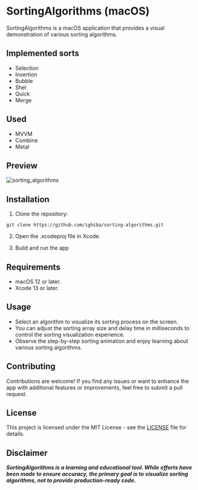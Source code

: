 # SortingAlgorithms (macOS)

SortingAlgorithms is a macOS application that provides a visual demonstration of various sorting algorithms.

## Implemented sorts

- Selection
- Insertion
- Bubble
- Shel
- Quick
- Merge

## Used

- MVVM
- Combine
- Metal

## Preview

![sorting_algorithms](https://github.com/ighiba/sorting-algorithms/assets/9763289/6e7ba8cb-6bdb-473c-ab1a-d87d6a0b8be1)

## Installation

1. Clone the repository:

```
git clone https://github.com/ighiba/sorting-algorithms.git
```

2. Open the .xcodeproj file in Xcode.

3. Build and run the app

## Requirements

- macOS 12 or later.
- Xcode 13 or later.

## Usage

- Select an algorithm to visualize its sorting process on the screen.
- You can adjust the sorting array size and delay time in milliseconds to control the sorting visualization experience.
- Observe the step-by-step sorting animation and enjoy learning about various sorting algorithms.

## Contributing

Contributions are welcome! If you find any issues or want to enhance the app with additional features or improvements, feel free to submit a pull request.

## License

This project is licensed under the MIT License - see the [LICENSE](/LICENSE) file for details.

## Disclaimer

***SortingAlgorithms is a learning and educational tool. While efforts have been made to ensure accuracy, the primary goal is to visualize sorting algorithms, not to provide production-ready code.***

